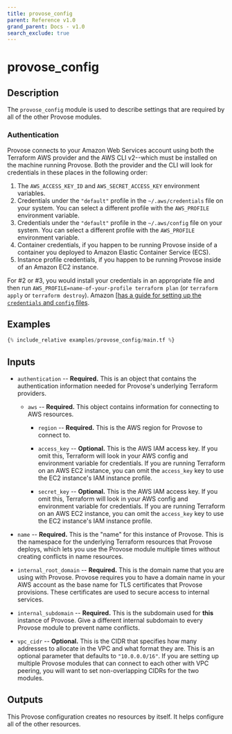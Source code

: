 ```yaml
---
title: provose_config
parent: Reference v1.0
grand_parent: Docs - v1.0
search_exclude: true
---
```


# provose_config

## Description

The `provose_config` module is used to describe settings that are required by all of the other Provose modules.

### Authentication

Provose connects to your Amazon Web Services account using both the Terraform AWS provider and the AWS CLI v2--which must be installed on the machine running Provose. Both the provider and the CLI will look for credentials in these places in the following order:

1. The `AWS_ACCESS_KEY_ID` and `AWS_SECRET_ACCESS_KEY` environment variables.
2. Credentials under the `"default"` profile in the `~/.aws/credentials` file on your system. You can select a different profile with the `AWS_PROFILE` environment variable.
3. Credentials under the `"default"` profile in the `~/.aws/config` file on your system. You can select a different profile with the `AWS_PROFILE` environment variable.
4. Container credentials, if you happen to be running Provose inside of a container you deployed to Amazon Elastic Container Service (ECS).
5. Instance profile credentials, if you happen to be running Provose inside of an Amazon EC2 instance.

For #2 or #3, you would install your credentials in an appropriate file and then run `AWS_PROFILE=name-of-your-profile terraform plan` (or `terraform apply` or `terraform destroy`). Amazon [[has a guide for setting up the `credentials` and `config` files](https://docs.aws.amazon.com/cli/latest/userguide/cli-configure-files.html).

## Examples

```terraform
{% include_relative examples/provose_config/main.tf %}
```

## Inputs

- `authentication` -- **Required.** This is an object that contains the authentication information needed for Provose's underlying Terraform providers.

  - `aws` -- **Required.** This object contains information for connecting to AWS resources.

    - `region` -- **Required.** This is the AWS region for Provose to connect to.

    - `access_key` -- **Optional.** This is the AWS IAM access key. If you omit this, Terraform will look in your AWS config and environment variable for credentials. If you are running Terraform on an AWS EC2 instance, you can omit the `access_key` key to use the EC2 instance's IAM instance profile.

    - `secret_key` -- **Optional.** This is the AWS IAM access key. If you omit this, Terraform will look in your AWS config and environment variable for credentials. If you are running Terraform on an AWS EC2 instance, you can omit the `access_key` key to use the EC2 instance's IAM instance profile.

- `name` -- **Required.** This is the "name" for this instance of Provose. This is the namespace for the underlying Terraform resources that Provose deploys, which lets you use the Provose module multiple times without creating conflicts in name resources.

- `internal_root_domain` -- **Required.** This is the domain name that you are using with Provose. Provose requires you to have a domain name in your AWS account as the base name for TLS certificates that Provose provisions. These certificates are used to secure access to internal services.

- `internal_subdomain` -- **Required.** This is the subdomain used for **this** instance of Provose. Give a different internal subdomain to every Provose module to prevent name conflicts.

- `vpc_cidr` -- **Optional.** This is the CIDR that specifies how many addresses to allocate in the VPC and what format they are. This is an optional parameter that defaults to `"10.0.0.0/16"`. If you are setting up multiple Provose modules that can connect to each other with VPC peering, you will want to set non-overlapping CIDRs for the two modules.

## Outputs

This Provose configuration creates no resources by itself. It helps configure all of the other resources.
